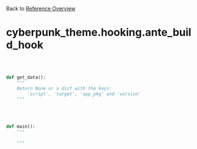 
Back to [Reference Overview](https://github.com/pyrustic/cyberpunk-theme/blob/master/docs/reference/README.md)

# cyberpunk\_theme.hooking.ante\_build\_hook



<br>


```python

def get_data():
    """
    Return None or a dict with the keys:
        'script', 'target', 'app_pkg' and 'version'
    """

```

<br>

```python

def main():
    """
    
    """

```

